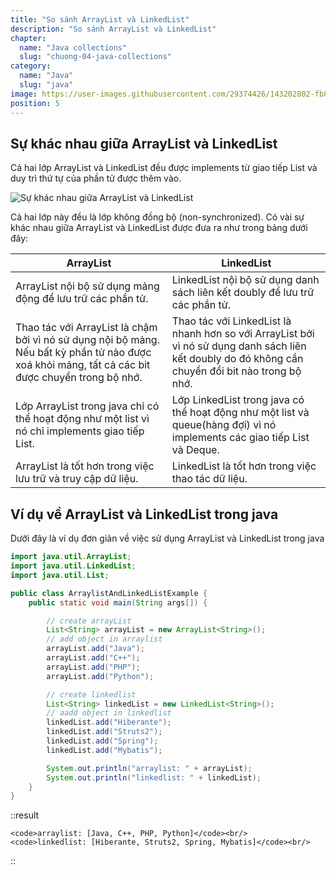 ```yaml
---
title: "So sánh ArrayList và LinkedList"
description: "So sánh ArrayList và LinkedList"
chapter:
  name: "Java collections"
  slug: "chuong-04-java-collections"
category:
  name: "Java"
  slug: "java"
image: https://user-images.githubusercontent.com/29374426/143202802-fb867763-f54b-40e5-9d4a-64be9ea60016.png
position: 5
---
```


## Sự khác nhau giữa ArrayList và LinkedList

Cả hai lớp ArrayList và LinkedList đều được implements từ giao tiếp List và duy trì thứ tự của phần tử được thêm vào.

![Sự khác nhau giữa ArrayList và LinkedList](https://user-images.githubusercontent.com/29374426/143270459-b408c711-1429-4fe7-99af-294900ad796b.png)

Cả hai lớp này đều là lớp không đồng bộ (non-synchronized). Có vài sự khác nhau giữa ArrayList và LinkedList được đưa ra như trong bảng dưới đây:

| ArrayList                                                                                                                                         | LinkedList                                                                                                                                         |
| ------------------------------------------------------------------------------------------------------------------------------------------------- | -------------------------------------------------------------------------------------------------------------------------------------------------- |
| ArrayList nội bộ sử dụng mảng động để lưu trữ các phần tử.                                                                                        | LinkedList nội bộ sử dụng danh sách liên kết doubly để lưu trữ các phần tử.                                                                        |
| Thao tác với ArrayList là chậm bởi vì nó sử dụng nội bộ mảng. Nếu bất kỳ phần tử nào được xoá khỏi mảng, tất cả các bit được chuyển trong bộ nhớ. | Thao tác với LinkedList là nhanh hơn so với ArrayList bởi vì nó sử dụng danh sách liên kết doubly do đó không cần chuyển đổi bit nào trong bộ nhớ. |
| Lớp ArrayList trong java chỉ có thể hoạt động như một list vì nó chỉ implements giao tiếp List.                                                   | Lớp LinkedList trong java có thể hoạt động như một list và queue(hàng đợi) vì nó implements các giao tiếp List và Deque.                           |
| ArrayList là tốt hơn trong việc lưu trữ và truy cập dữ liệu.                                                                                      | LinkedList là tốt hơn trong việc thao tác dữ liệu.                                                                                                 |

## Ví dụ về ArrayList và LinkedList trong java

Dưới đây là ví dụ đơn giản về việc sử dụng ArrayList và LinkedList trong java

```java
import java.util.ArrayList;
import java.util.LinkedList;
import java.util.List;

public class ArraylistAndLinkedListExample {
    public static void main(String args[]) {

        // create arrayList
        List<String> arrayList = new ArrayList<String>();
        // add object in arraylist
        arrayList.add("Java");
        arrayList.add("C++");
        arrayList.add("PHP");
        arrayList.add("Python");

        // create linkedlist
        List<String> linkedList = new LinkedList<String>();
        // aadd object in linkedlist
        linkedList.add("Hiberante");
        linkedList.add("Struts2");
        linkedList.add("Spring");
        linkedList.add("Mybatis");

        System.out.println("arraylist: " + arrayList);
        System.out.println("linkedlist: " + linkedList);
    }
}
```

::result

    <code>arraylist: [Java, C++, PHP, Python]</code><br/>
    <code>linkedlist: [Hiberante, Struts2, Spring, Mybatis]</code><br/>

::
